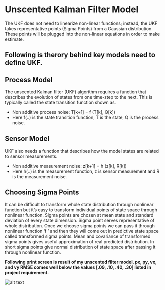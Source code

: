 # Unscented Kalman Filter Model

The UKF does not need to linearize non-linear functions; instead, the UKF takes representative points (Sigma Points) from a Gaussian distribution. These points will be plugged into the non-linear equations in order to make estimate.

## Following is therory behind key models need to define UKF.

## Process Model
The unscented Kalman filter (UKF) algorithm requires a function that describes the evolution of states from one time-step to the next. This is typically called the state transition function shown as.
- Non additive process noise: T[k+1] = f (T[k], Q[k])
- Here f(..) is the state transition function, T is the state, Q is the process noise. 

## Sensor Model
UKF also needs a function that describes how the model states are related to sensor measurements. 
- Non additive measurement noise: z[k+1] = h (z[k], R[k])
- Here h(..) is the measurement function, z is sensor measurement and R is the measurement noise.

## Choosing Sigma Points
It can be difficult to transform whole state distribution through nonlinear function but it’s easy to transform individual points of state space through nonlinear function. Sigma points are chosen at mean state and standard deviation of every state dimension. Sigma point serves representative of whole distribution. Once we choose sigma points we can pass it through nonlinear function ‘f ’ and then they will come out in predictive state space called transformed sigma points. Mean and covariance of transformed sigma points gives useful approximation of real predicted distribution. In short sigma points give normal distribution of state space after passing it through nonlinear function.

**Following print screen is result of my unscented filter model. px, py, vx, and vy RMSE comes well below the values [.09, .10, .40, .30] listed in project requirement.**

![alt text](https://oelk4a-bn1305.files.1drv.com/y4mEbuSf5yO-XXvHM-mZzUVTtYMbfP_UaQIQG83YPApUwbAj4qOk1cBcMUHWqCaSRG8YRR0y6RPB8v6jqFsk_yOsxjlTaoQdfxx4TYjkY2l-LOBuz4ThBMBCcAdUTsYejpIsQKiZgw2rcYbUFTcnXIDniYEGsGUakipfq4FkHR97Uijf9Efj19LBnz7OqMnT_nlq8z8JQ1JfIMGjiWa3KQXHw?width=1140&height=747&cropmode=none)

